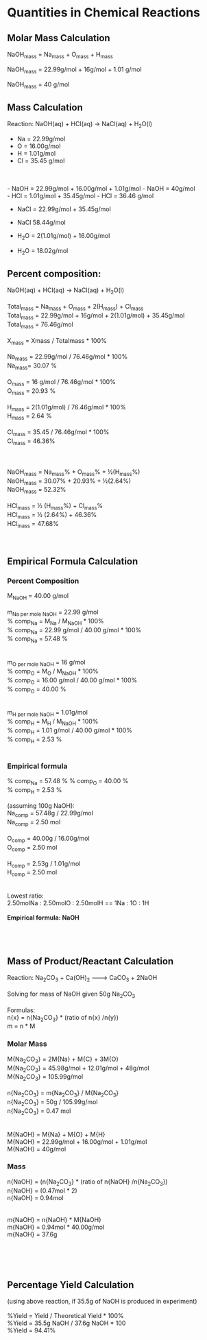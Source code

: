 # Quantities in Chemical Reactions
## Molar Mass Calculation 
NaOH<sub>mass</sub> = Na<sub>mass</sub> + O<sub>mass</sub> + H<sub>mass</sub>
	
NaOH<sub>mass</sub> = 22.99g/mol + 16g/mol + 1.01 g/mol

NaOH<sub>mass</sub> = 40 g/mol
<br>
## Mass Calculation

Reaction: NaOH(aq) + HCl(aq) → NaCl(aq) + H<sub>2</sub>O(l)
<br>
- Na = 22.99g/mol
- O = 16.00g/mol
- H = 1.01g/mol
- Cl = 35.45 g/mol
<br>
<br>
- NaOH = 22.99g/mol + 16.00g/mol + 1.01g/mol 
- NaOH = 40g/mol
<br>
- HCl = 1.01g/mol + 35.45g/mol
- HCl = 36.46 g/mol

- NaCl = 22.99g/mol + 35.45g/mol
- NaCl 58.44g/mol

- H<sub>2</sub>O = 2(1.01g/mol) + 16.00g/mol
- H<sub>2</sub>O = 18.02g/mol

## Percent composition:
NaOH(aq) + HCl(aq) → NaCl(aq) + H<sub>2</sub>O(l)<br>
<br>
Total<sub>mass</sub> = Na<sub>mass</sub> + O<sub>mass</sub> + 2(H<sub>mass</sub>) + Cl<sub>mass</sub><br> 
Total<sub>mass</sub> = 22.99g/mol + 16g/mol + 2(1.01g/mol) + 35.45g/mol<br>
Total<sub>mass</sub> = 76.46g/mol<br>
<br>
X<sub>mass</sub> = Xmass / Totalmass * 100%<br>
<br>
Na<sub>mass</sub> = 22.99g/mol / 76.46g/mol * 100%<br>
Na<sub>mass</sub>= 30.07 % <br>
<br>
O<sub>mass</sub> = 16 g/mol / 76.46g/mol * 100%<br>
O<sub>mass</sub> = 20.93 %<br>
<br>
H<sub>mass</sub> = 2(1.01g/mol) / 76.46g/mol * 100%<br>
H<sub>mass</sub> = 2.64 %<br>
<br>
Cl<sub>mass</sub> = 35.45 / 76.46g/mol * 100%<br>
Cl<sub>mass</sub> = 46.36%<br>
<br>
<br>		
NaOH<sub>mass</sub> = Na<sub>mass</sub>% + O<sub>mass</sub>% + ½(H<sub>mass</sub>%)<br>
NaOH<sub>mass</sub> = 30.07% + 20.93% + ½(2.64%)<br>
NaOH<sub>mass</sub> = 52.32%<br>
<br>
HCl<sub>mass</sub> = ½ (H<sub>mass</sub>%) + Cl<sub>mass</sub>%<br>
HCl<sub>mass</sub> = ½ (2.64%) + 46.36%<br>
HCl<sub>mass</sub> = 47.68%<br>
<br>
<br>
## Empirical Formula Calculation
### Percent Composition
M<sub>NaOH</sub> = 40.00 g/mol<br>
<br>
m<sub>Na per mole NaOH</sub> = 22.99 g/mol<br>
% comp<sub>Na</sub> = M<sub>Na</sub> / M<sub>NaOH</sub> * 100%<br>
% comp<sub>Na</sub> = 22.99 g/mol / 40.00 g/mol * 100%<br>
% comp<sub>Na</sub> = 57.48 %<br>   
<br>
m<sub>O per mole NaOH</sub>  = 16 g/mol<br>
% comp<sub>O</sub> = M<sub>O</sub> / M<sub>NaOH</sub> * 100%<br>
% comp<sub>O</sub> = 16.00 g/mol / 40.00 g/mol * 100%<br>
% comp<sub>O</sub> = 40.00 %<br>   
<br>
m<sub>H per mole NaOH</sub> = 1.01g/mol<br>
% comp<sub>H</sub> = M<sub>H</sub> / M<sub>NaOH</sub> * 100%<br>
% comp<sub>H</sub> = 1.01 g/mol / 40.00 g/mol * 100%<br>
% comp<sub>H</sub> = 2.53 %<br>
<br>
### Empirical formula
% comp<sub>Na</sub> = 57.48 %
% comp<sub>O</sub> = 40.00 %   
% comp<sub>H</sub> = 2.53 %<br> 
<br>
(assuming 100g NaOH):<br>
Na<sub>comp</sub> = 57.48g / 22.99g/mol<br>
Na<sub>comp</sub> = 2.50 mol<br>
<br>
O<sub>comp</sub> = 40.00g / 16.00g/mol<br>
O<sub>comp</sub> = 2.50 mol<br>
<br>
H<sub>comp</sub> = 2.53g / 1.01g/mol<br>
H<sub>comp</sub> = 2.50 mol<br>
<br>
<br>
Lowest ratio:<br>
2.50molNa : 2.50molO : 2.50molH == 1Na : 1O : 1H<br>
<br>
<strong>Empirical formula: NaOH</strong>
<br>
<br>
<br>
<br>
## Mass of Product/Reactant Calculation
Reaction: Na<sub>2</sub>CO<sub>3</sub> + Ca(OH)<sub>2</sub> ---> CaCO<sub>3</sub> + 2NaOH<br>
<br>
Solving for mass of NaOH given 50g Na<sub>2</sub>CO<sub>3</sub><br> 
<br>
Formulas:<br>
n{x} = n{Na<sub>2</sub>CO<sub>3</sub>} * (ratio of n{x} /n{y})<br>
m = n * M<br>
### Molar Mass
M{Na<sub>2</sub>CO<sub>3</sub>} = 2M{Na} + M{C} + 3M{O}<br>
M{Na<sub>2</sub>CO<sub>3</sub>} = 45.98g/mol + 12.01g/mol + 48g/mol<br>
M{Na<sub>2</sub>CO<sub>3</sub>} = 105.99g/mol<br>
<br>
n{Na<sub>2</sub>CO<sub>3</sub>} = m{Na<sub>2</sub>CO<sub>3</sub>} / M{Na<sub>2</sub>CO<sub>3</sub>}<br>
n{Na<sub>2</sub>CO<sub>3</sub>} = 50g / 105.99g/mol<br>
n{Na<sub>2</sub>CO<sub>3</sub>} = 0.47 mol <br>
<br>
<br>
M{NaOH} = M{Na} + M{O} + M{H}<br>
M{NaOH} = 22.99g/mol + 16.00g/mol + 1.01g/mol<br> 
M{NaOH} = 40g/mol<br>
### Mass
n{NaOH} = (n{Na<sub>2</sub>CO<sub>3</sub>} * (ratio of n{NaOH} /n{Na<sub>2</sub>CO<sub>3</sub>})<br>
n{NaOH} = (0.47mol * 2)<br>
n{NaOH} = 0.94mol<br>
<br>
<br>
m{NaOH} = n{NaOH} * M{NaOH}<br>
m{NaOH} = 0.94mol * 40.00g/mol<br>
m{NaOH} = 37.6g<br>
<br>
<br>
<br>
<br>
## Percentage Yield Calculation
(using above reaction, if 35.5g of NaOH is produced in experiment)<br>
<br>
%Yield = Yield / Theoretical Yield * 100%<br>
%Yield = 35.5g NaOH / 37.6g NaOH * 100<br>
%Yield = 94.41%
